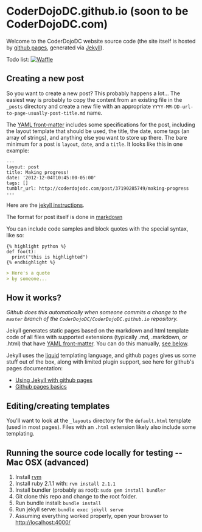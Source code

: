 # CoderDojoDC.github.io (soon to be CoderDojoDC.com)

Welcome to the CoderDojoDC website source code (the site itself is hosted by [github pages](https://pages.github.com/), generated via [Jekyll](http://jekyllrb.com/)). 

Todo list: [![Waffle](https://badge.waffle.io/CoderDojoDC/CoderDojoDC.github.io.png?label=ready)](https://waffle.io/CoderDojoDC/CoderDojoDC.github.io)

## Creating a new post

So you want to create a new post? This probably happens a lot... The easiest way is probably to copy the content from an existing file in the `_posts` directory and create a new file with an appropriate `YYYY-MM-DD-url-to-page-usually-post-title.md` name. 

The [YAML front-matter](http://jekyllrb.com/docs/frontmatter/) includes some specifications for the post, including the layout template that should be used, the title, the date, some tags (an array of strings), and anything else you want to store up there. The bare minimum for a post is `layout`, `date`, and a `title`. It looks like this in one example:

```
---
layout: post
title: Making progress!
date: '2012-12-04T10:45:00-05:00'
tags: []
tumblr_url: http://coderdojodc.com/post/37190285749/making-progress
---
```

Here are the [jekyll instructions](http://jekyllrb.com/docs/posts/).

The format for post itself is done in [markdown](http://kramdown.gettalong.org/documentation.html)

You can include code samples and block quotes with the special syntax, like so:

```liquid
{% highlight python %}
def foo(t):
  print("this is highlighted")
{% endhighlight %}
```

```markdown
> Here's a quote
> by someone...
```

## How it works?

*Github does this automatically when someone commits a change to the `master` branch of the `CoderDojoDC/CoderDojoDC.github.io` repository.*

Jekyll generates static pages based on the markdown and html template code of all files with supported extensions (typically .md, .markdown, or .html) that have [YAML front-matter](http://jekyllrb.com/docs/frontmatter/). You can do this manually, [see below](#running-the-source-code-locally-for-testing----mac-osx-advanced).

Jekyll uses the [liquid](http://docs.shopify.com/themes/liquid-basics) templating language, and github pages gives us some  stuff out of the box, along with limited plugin support, see here for github's pages documentation: 

* [Using Jekyll with github pages](https://help.github.com/articles/using-jekyll-with-pages)
* [Github pages basics](https://help.github.com/categories/20/articles)

## Editing/creating templates

You'll want to look at the `_layouts` directory for the `default.html` template (used in most pages). Files with an `.html` extension likely also include some templating.

## Running the source code locally for testing -- Mac OSX (advanced)

1. Install [rvm](https://rvm.io/rvm/install)
2. Install ruby 2.1.1 with: `rvm install 2.1.1`
3. Install bundler (probably as root): `sudo gem install bundler`
4. Git clone this repo and change to the root folder.
5. Run bundle install: `bundle install`
6. Run jekyll serve: `bundle exec jekyll serve`
7. Assuming everything worked properly, open your browser to [http://localhost:4000/](http://localhost:4000/)
